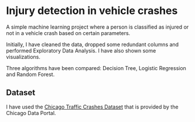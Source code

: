 
# Injury detection in vehicle crashes

A simple machine learning project where a person is classified as injured or not in a vehicle crash based on certain parameters.

Initially, I have cleaned the data, dropped some redundant columns and performed Exploratory Data Analysis. I have also shown some visualizations.

Three algorithms have been compared: Decision Tree, Logistic Regression and Random Forest.

## Dataset

I have used the [Chicago Traffic Crashes Dataset](https://data.cityofchicago.org/Transportation/Traffic-Crashes-Crashes/85ca-t3if/) that is provided by the Chicago Data Portal.






